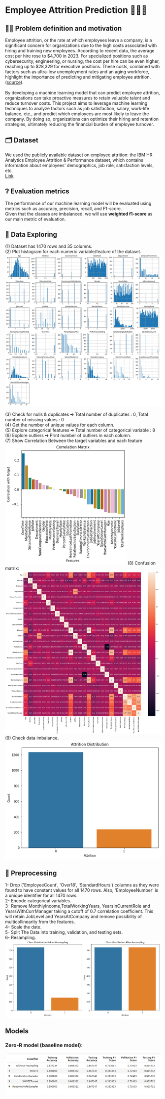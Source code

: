 
# Employee Attrition Prediction 🔮🏃‍♂️

## 🙇‍♂️ Problem definition and motivation
Employee attrition, or the rate at which employees leave a company, is a significant concern for organizations due to the high costs associated with hiring and training new employees. According to recent data, the average cost per hire rose to $4,700 in 2023. For specialized positions such as cybersecurity, engineering, or nursing, the cost per hire can be even higher, reaching up to $28,329 for executive positions. These costs, combined with factors such as ultra-low unemployment rates and an aging workforce, highlight the importance of predicting and mitigating employee attrition. ([source](https://toggl.com/blog/cost-of-hiring-an-employee)).<br>
<br>
By developing a machine learning model that can predict employee attrition, organizations can take proactive measures to retain valuable talent and reduce turnover costs. This project aims to leverage machine learning techniques to analyze factors such as job satisfaction, salary, work-life balance, etc., and predict which employees are most likely to leave the company. By doing so, organizations can optimize their hiring and retention strategies, ultimately reducing the financial burden of employee turnover.


## 🗂️ Dataset
We used the publicly available dataset on employee attrition: the IBM HR Analytics Employee Attrition & Performance dataset, which contains information about employees' demographics, job role, satisfaction levels, etc.<br>
[Link](https://www.kaggle.com/datasets/pavansubhasht/ibm-hr-analytics-attrition-dataset/data)

## ❔ Evaluation metrics
The performance of our machine learning model will be evaluated using metrics such as accuracy, precision, recall, and F1-score. <br> Given that the classes are imbalanced, we will use <strong>weighted f1-score</strong> as our main metric of evaluation.


## 🧐 Data Exploring
(1) Dataset has 1470 rows and  35 columns. <br>
(2) Plot histogram for each numeric variable/feature of the dataset.
<img src="assets/histograms.png" alt="Histograms Image" >

(3) Check for nulls & duplicates <strong>➺</strong> Total number of duplicates : 0, Total number of missing values : 0<br>
(4) Get the number of unique values for each column.<br>
(5) Explore categorical featuresׂ <strong>➺</strong> Total number of categorical variable : 8<br>
(6) Explore outliers <strong>➺</strong> Print number of outliers in each column.<br>
(7) Show Correlation Between the target variables and each feature
<img src="assets/correlation_matrix.png" alt="Correlation matrix Image" >
(8) Confusion matrix:<br>
<img src="assets/confusion_matrix.png" alt="Confusion matrix Image" >
(9) Check data imbalance.<br>
<img src="assets/data_balance.png" alt="Attrition Balance Image" >


## 🔧 Preprocessing

1- Drop ('EmployeeCount', 'Over18', 'StandardHours') columns as they were found to have constant values for all 1470 rows. Also, 'EmployeeNumber' is a unique identifier for all 1470 rows.<br>
2- Encode categorical variables.<br>
3- Remove MonthlyIncome,TotalWorkingYears, YearsInCurrentRole and YearsWithCurrManager taking a cutoff of 0.7 correlation coefficient. This will retain JobLevel and YearsAtCompany and remove possibility of multicollinearity from the features.<br>
4- Scale the date.<br>
5- Split The Data into training, validation, and testing sets.<br>
6- Resampling.<br>
<img src="assets/after_resampling.png" alt="After resampling Image" >

## Models

### Zero-R model (baseline model):

<img src="assets/zero-R-metrics.png" alt="Zero-R" >
